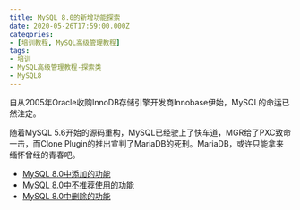 ```yaml
---
title: MySQL 8.0的新增功能探索
date: 2020-05-26T17:59:00.000Z
categories:
- [培训教程, MySQL高级管理教程]
tags:
- 培训
- MySQL高级管理教程-探索类
- MySQL8
---
```


自从2005年Oracle收购InnoDB存储引擎开发商Innobase伊始，MySQL的命运已然注定。

随着MySQL 5.6开始的源码重构，MySQL已经驶上了快车道，MGR给了PXC致命一击，而Clone Plugin的推出宣判了MariaDB的死刑。MariaDB，或许只能拿来缅怀曾经的青春吧。

- [MySQL 8.0中添加的功能](https://dev.mysql.com/doc/refman/8.0/en/mysql-nutshell.html#mysql-nutshell-additions)
- [MySQL 8.0中不推荐使用的功能](https://dev.mysql.com/doc/refman/8.0/en/mysql-nutshell.html#mysql-nutshell-deprecations)
- [MySQL 8.0中删除的功能](https://dev.mysql.com/doc/refman/8.0/en/mysql-nutshell.html#mysql-nutshell-removals)

